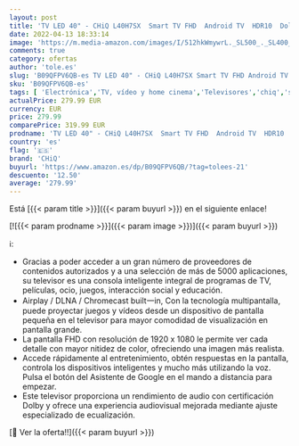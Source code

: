 ```yaml
---
layout: post
title: 'TV LED 40" - CHiQ L40H7SX  Smart TV FHD  Android TV  HDR10  Dolby Audio  WiFi  Bluetooth  Chromecast  Google Assistant'
date: 2022-04-13 18:33:14
image: 'https://m.media-amazon.com/images/I/512hkWmywrL._SL500_._SL400_.jpg'
comments: true
category: ofertas
author: 'tole.es'
slug: 'B09QFPV6QB-es TV LED 40" - CHiQ L40H7SX Smart TV FHD Android TV HDR10...'
sku: 'B09QFPV6QB-es'
tags: [ 'Electrónica','TV, vídeo y home cinema','Televisores','chiq','smart','tv','🇪🇸', ]
actualPrice: 279.99 EUR
currency: EUR
price: 279.99
comparePrice: 319.99 EUR
prodname: 'TV LED 40" - CHiQ L40H7SX  Smart TV FHD  Android TV  HDR10  Dolby Audio  WiFi  Bluetooth  Chromecast  Google Assistant'
country: 'es'
flag: '🇪🇸'
brand: 'CHiQ'
buyurl: 'https://www.amazon.es/dp/B09QFPV6QB/?tag=tolees-21'
descuento: '12.50'
average: '279.99'
---
```


Está [{{< param title >}}]({{< param buyurl >}}) en el siguiente enlace!

[![{{< param prodname >}}]({{< param image >}})]({{< param buyurl >}})

ℹ️:

- Gracias a poder acceder a un gran número de proveedores de contenidos autorizados y a una selección de más de 5000 aplicaciones, su televisor es una consola inteligente integral de programas de TV, películas, ocio, juegos, interacción social y educación.
- Airplay / DLNA / Chromecast built一in, Con la tecnología multipantalla, puede proyectar juegos y vídeos desde un dispositivo de pantalla pequeña en el televisor para mayor comodidad de visualización en pantalla grande.
- La pantalla FHD con resolución de 1920 x 1080 le permite ver cada detalle con mayor nitidez de color, ofreciendo una imagen más realista.
- Accede rápidamente al entretenimiento, obtén respuestas en la pantalla, controla los dispositivos inteligentes y mucho más utilizando la voz. Pulsa el botón del Asistente de Google en el mando a distancia para empezar.
- Este televisor proporciona un rendimiento de audio con certificación Dolby y ofrece una experiencia audiovisual mejorada mediante ajuste especializado de ecualización.

[🛒 Ver la oferta!!]({{< param buyurl >}})
